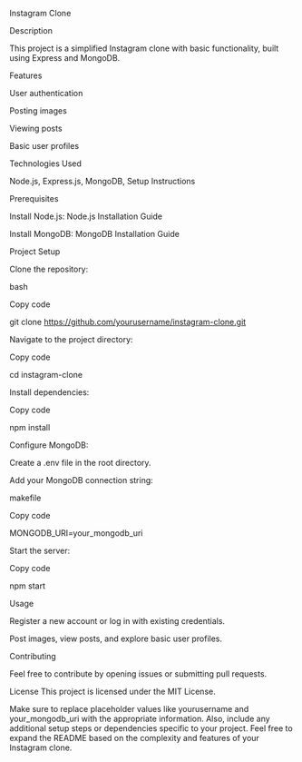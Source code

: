 Instagram Clone

Description

This project is a simplified Instagram clone with basic functionality, built using Express and MongoDB.

Features

User authentication

Posting images

Viewing posts

Basic user profiles

Technologies Used

Node.js,
Express.js,
MongoDB,
Setup Instructions

Prerequisites

Install Node.js: Node.js Installation Guide

Install MongoDB: MongoDB Installation Guide

Project Setup

Clone the repository:

bash

Copy code

git clone https://github.com/yourusername/instagram-clone.git

Navigate to the project directory:

Copy code

cd instagram-clone

Install dependencies:


Copy code

npm install

Configure MongoDB:


Create a .env file in the root directory.

Add your MongoDB connection string:

makefile

Copy code

MONGODB_URI=your_mongodb_uri

Start the server:

Copy code

npm start

Usage

Register a new account or log in with existing credentials.

Post images, view posts, and explore basic user profiles.

Contributing

Feel free to contribute by opening issues or submitting pull requests.

License
This project is licensed under the MIT License.

Make sure to replace placeholder values like yourusername and your_mongodb_uri with the appropriate information. Also, include any additional setup steps or dependencies specific to your project. Feel free to expand the README based on the complexity and features of your Instagram clone.
